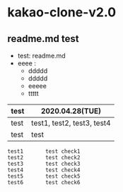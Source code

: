 # kakao-clone-v2.0

## readme.md test

- test: readme.md
- eeee :
  - ddddd
  - ddddd
  - eeeee
  - ttttt

| test | 2020.04.28(TUE)            |
| ---- | -------------------------- |
| test | test1, test2, test3, test4 |
| test | test                       |

```
test1       test check1
test2       test check2
test3       test check3
test4       test check4
test5       test check5
test6       test check6
```
